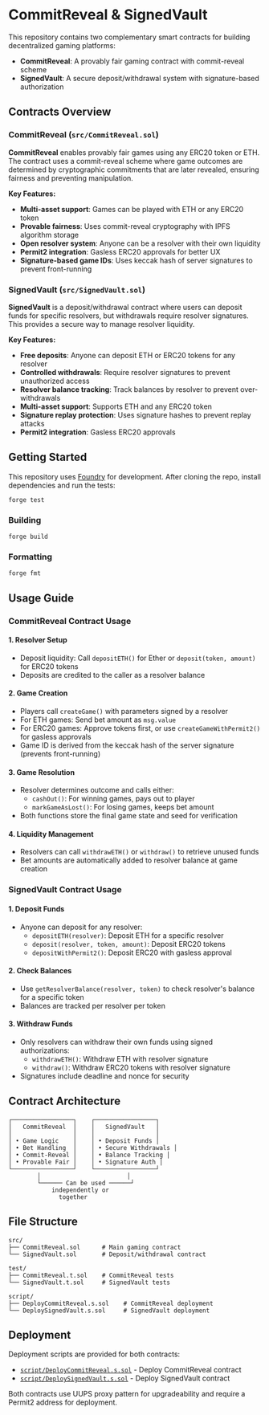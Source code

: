 # CommitReveal & SignedVault

This repository contains two complementary smart contracts for building decentralized gaming platforms:

- **CommitReveal**: A provably fair gaming contract with commit-reveal scheme
- **SignedVault**: A secure deposit/withdrawal system with signature-based authorization

## Contracts Overview

### CommitReveal (`src/CommitReveal.sol`)

**CommitReveal** enables provably fair games using any ERC20 token or ETH. The contract uses a commit-reveal scheme where game outcomes are determined by cryptographic commitments that are later revealed, ensuring fairness and preventing manipulation.

**Key Features:**
- **Multi-asset support**: Games can be played with ETH or any ERC20 token
- **Provable fairness**: Uses commit-reveal cryptography with IPFS algorithm storage
- **Open resolver system**: Anyone can be a resolver with their own liquidity
- **Permit2 integration**: Gasless ERC20 approvals for better UX
- **Signature-based game IDs**: Uses keccak hash of server signatures to prevent front-running

### SignedVault (`src/SignedVault.sol`)

**SignedVault** is a deposit/withdrawal contract where users can deposit funds for specific resolvers, but withdrawals require resolver signatures. This provides a secure way to manage resolver liquidity.

**Key Features:**
- **Free deposits**: Anyone can deposit ETH or ERC20 tokens for any resolver
- **Controlled withdrawals**: Require resolver signatures to prevent unauthorized access
- **Resolver balance tracking**: Track balances by resolver to prevent over-withdrawals
- **Multi-asset support**: Supports ETH and any ERC20 token
- **Signature replay protection**: Uses signature hashes to prevent replay attacks
- **Permit2 integration**: Gasless ERC20 approvals

## Getting Started

This repository uses [Foundry](https://book.getfoundry.sh) for development. After cloning the repo, install dependencies and run the tests:

```shell
forge test
```

### Building

```shell
forge build
```

### Formatting

```shell
forge fmt
```

## Usage Guide

### CommitReveal Contract Usage

#### 1. **Resolver Setup**
   - Deposit liquidity: Call `depositETH()` for Ether or `deposit(token, amount)` for ERC20 tokens
   - Deposits are credited to the caller as a resolver balance

#### 2. **Game Creation** 
   - Players call `createGame()` with parameters signed by a resolver
   - For ETH games: Send bet amount as `msg.value`
   - For ERC20 games: Approve tokens first, or use `createGameWithPermit2()` for gasless approvals
   - Game ID is derived from the keccak hash of the server signature (prevents front-running)

#### 3. **Game Resolution**
   - Resolver determines outcome and calls either:
     - `cashOut()`: For winning games, pays out to player
     - `markGameAsLost()`: For losing games, keeps bet amount
   - Both functions store the final game state and seed for verification

#### 4. **Liquidity Management**
   - Resolvers can call `withdrawETH()` or `withdraw()` to retrieve unused funds
   - Bet amounts are automatically added to resolver balance at game creation

### SignedVault Contract Usage

#### 1. **Deposit Funds**
   - Anyone can deposit for any resolver:
     - `depositETH(resolver)`: Deposit ETH for a specific resolver
     - `deposit(resolver, token, amount)`: Deposit ERC20 tokens
     - `depositWithPermit2()`: Deposit ERC20 with gasless approval

#### 2. **Check Balances**
   - Use `getResolverBalance(resolver, token)` to check resolver's balance for a specific token
   - Balances are tracked per resolver per token

#### 3. **Withdraw Funds**
   - Only resolvers can withdraw their own funds using signed authorizations:
     - `withdrawETH()`: Withdraw ETH with resolver signature
     - `withdraw()`: Withdraw ERC20 tokens with resolver signature
   - Signatures include deadline and nonce for security

## Contract Architecture

```
┌─────────────────┐    ┌─────────────────┐
│   CommitReveal  │    │   SignedVault   │
│                 │    │                 │
│ • Game Logic    │    │ • Deposit Funds │
│ • Bet Handling  │    │ • Secure Withdrawals │
│ • Commit-Reveal │    │ • Balance Tracking │
│ • Provable Fair │    │ • Signature Auth │
└─────────────────┘    └─────────────────┘
        │                        │
        └────── Can be used ──────┘
            independently or
              together
```

## File Structure

```
src/
├── CommitReveal.sol      # Main gaming contract
└── SignedVault.sol       # Deposit/withdrawal contract

test/
├── CommitReveal.t.sol    # CommitReveal tests
└── SignedVault.t.sol     # SignedVault tests

script/
├── DeployCommitReveal.s.sol    # CommitReveal deployment
└── DeploySignedVault.s.sol     # SignedVault deployment
```

## Deployment

Deployment scripts are provided for both contracts:

- [`script/DeployCommitReveal.s.sol`](script/DeployCommitReveal.s.sol) - Deploy CommitReveal contract
- [`script/DeploySignedVault.s.sol`](script/DeploySignedVault.s.sol) - Deploy SignedVault contract

Both contracts use UUPS proxy pattern for upgradeability and require a Permit2 address for deployment.

